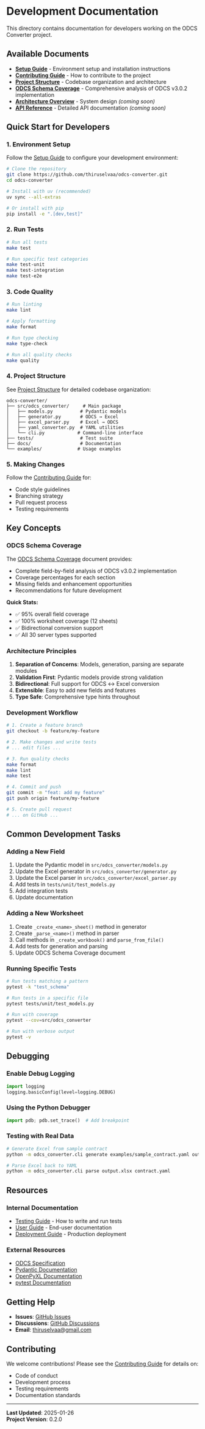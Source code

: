 # Development Documentation

This directory contains documentation for developers working on the ODCS Converter project.

## Available Documents

- **[Setup Guide](SETUP.md)** - Environment setup and installation instructions
- **[Contributing Guide](CONTRIBUTING.md)** - How to contribute to the project
- **[Project Structure](PROJECT_STRUCTURE.md)** - Codebase organization and architecture
- **[ODCS Schema Coverage](ODCS_SCHEMA_COVERAGE.md)** - Comprehensive analysis of ODCS v3.0.2 implementation
- **[Architecture Overview](ARCHITECTURE.md)** - System design *(coming soon)*
- **[API Reference](API.md)** - Detailed API documentation *(coming soon)*

## Quick Start for Developers

### 1. Environment Setup

Follow the [Setup Guide](SETUP.md) to configure your development environment:

```bash
# Clone the repository
git clone https://github.com/thiruselvaa/odcs-converter.git
cd odcs-converter

# Install with uv (recommended)
uv sync --all-extras

# Or install with pip
pip install -e ".[dev,test]"
```

### 2. Run Tests

```bash
# Run all tests
make test

# Run specific test categories
make test-unit
make test-integration
make test-e2e
```

### 3. Code Quality

```bash
# Run linting
make lint

# Apply formatting
make format

# Run type checking
make type-check

# Run all quality checks
make quality
```

### 4. Project Structure

See [Project Structure](PROJECT_STRUCTURE.md) for detailed codebase organization:

```
odcs-converter/
├── src/odcs_converter/     # Main package
│   ├── models.py          # Pydantic models
│   ├── generator.py       # ODCS → Excel
│   ├── excel_parser.py    # Excel → ODCS
│   ├── yaml_converter.py  # YAML utilities
│   └── cli.py            # Command-line interface
├── tests/                 # Test suite
├── docs/                  # Documentation
└── examples/             # Usage examples
```

### 5. Making Changes

Follow the [Contributing Guide](CONTRIBUTING.md) for:
- Code style guidelines
- Branching strategy
- Pull request process
- Testing requirements

## Key Concepts

### ODCS Schema Coverage

The [ODCS Schema Coverage](ODCS_SCHEMA_COVERAGE.md) document provides:
- Complete field-by-field analysis of ODCS v3.0.2 implementation
- Coverage percentages for each section
- Missing fields and enhancement opportunities
- Recommendations for future development

**Quick Stats:**
- ✅ 95% overall field coverage
- ✅ 100% worksheet coverage (12 sheets)
- ✅ Bidirectional conversion support
- ✅ All 30 server types supported

### Architecture Principles

1. **Separation of Concerns**: Models, generation, parsing are separate modules
2. **Validation First**: Pydantic models provide strong validation
3. **Bidirectional**: Full support for ODCS ↔ Excel conversion
4. **Extensible**: Easy to add new fields and features
5. **Type Safe**: Comprehensive type hints throughout

### Development Workflow

```bash
# 1. Create a feature branch
git checkout -b feature/my-feature

# 2. Make changes and write tests
# ... edit files ...

# 3. Run quality checks
make format
make lint
make test

# 4. Commit and push
git commit -m "feat: add my feature"
git push origin feature/my-feature

# 5. Create pull request
# ... on GitHub ...
```

## Common Development Tasks

### Adding a New Field

1. Update the Pydantic model in `src/odcs_converter/models.py`
2. Update the Excel generator in `src/odcs_converter/generator.py`
3. Update the Excel parser in `src/odcs_converter/excel_parser.py`
4. Add tests in `tests/unit/test_models.py`
5. Add integration tests
6. Update documentation

### Adding a New Worksheet

1. Create `_create_<name>_sheet()` method in generator
2. Create `_parse_<name>()` method in parser
3. Call methods in `_create_workbook()` and `parse_from_file()`
4. Add tests for generation and parsing
5. Update ODCS Schema Coverage document

### Running Specific Tests

```bash
# Run tests matching a pattern
pytest -k "test_schema"

# Run tests in a specific file
pytest tests/unit/test_models.py

# Run with coverage
pytest --cov=src/odcs_converter

# Run with verbose output
pytest -v
```

## Debugging

### Enable Debug Logging

```python
import logging
logging.basicConfig(level=logging.DEBUG)
```

### Using the Python Debugger

```python
import pdb; pdb.set_trace()  # Add breakpoint
```

### Testing with Real Data

```bash
# Generate Excel from sample contract
python -m odcs_converter.cli generate examples/sample_contract.yaml output.xlsx

# Parse Excel back to YAML
python -m odcs_converter.cli parse output.xlsx contract.yaml
```

## Resources

### Internal Documentation
- [Testing Guide](../testing/TESTING.md) - How to write and run tests
- [User Guide](../user/README.md) - End-user documentation
- [Deployment Guide](../deployment/README.md) - Production deployment

### External Resources
- [ODCS Specification](https://bitol-io.github.io/open-data-contract-standard/v3.0.2/)
- [Pydantic Documentation](https://docs.pydantic.dev/)
- [OpenPyXL Documentation](https://openpyxl.readthedocs.io/)
- [pytest Documentation](https://docs.pytest.org/)

## Getting Help

- **Issues**: [GitHub Issues](https://github.com/thiruselvaa/odcs-converter/issues)
- **Discussions**: [GitHub Discussions](https://github.com/thiruselvaa/odcs-converter/discussions)
- **Email**: thiruselvaa@gmail.com

## Contributing

We welcome contributions! Please see the [Contributing Guide](CONTRIBUTING.md) for details on:
- Code of conduct
- Development process
- Testing requirements
- Documentation standards

---

**Last Updated**: 2025-01-26  
**Project Version**: 0.2.0